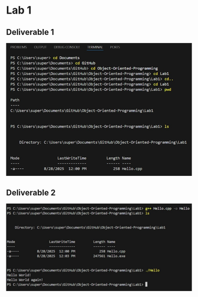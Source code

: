 # Lab 1

## Deliverable 1

![alt text](https://github.com/MaximoSoto/Object-Oriented-Programming/blob/main/Lab1/images/Deliverable%202.jpg?raw=true)

## Deliverable 2

![alt text](https://github.com/MaximoSoto/Object-Oriented-Programming/blob/main/Lab1/images/Deliverable%203.jpg?raw=true)